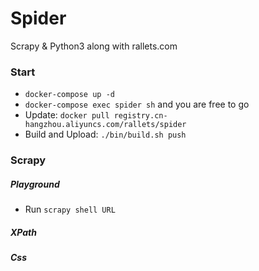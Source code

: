 Spider
====

Scrapy & Python3 along with rallets.com

### Start

* `docker-compose up -d`
* `docker-compose exec spider sh` and you are free to go
* Update: `docker pull registry.cn-hangzhou.aliyuncs.com/rallets/spider`
* Build and Upload: `./bin/build.sh push`

### Scrapy

##### Playground
* Run `scrapy shell URL`

##### XPath

##### Css
